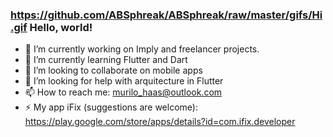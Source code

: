 ### https://github.com/ABSphreak/ABSphreak/raw/master/gifs/Hi.gif Hello, world!

- 🔭 I’m currently working on Imply and freelancer projects.
- 🌱 I’m currently learning Flutter and Dart
- 👯 I’m looking to collaborate on mobile apps
- 🤔 I’m looking for help with arquitecture in Flutter
- 📫 How to reach me: murilo_haas@outlook.com
- ⚡ My app iFix (suggestions are welcome): https://play.google.com/store/apps/details?id=com.ifix.developer

